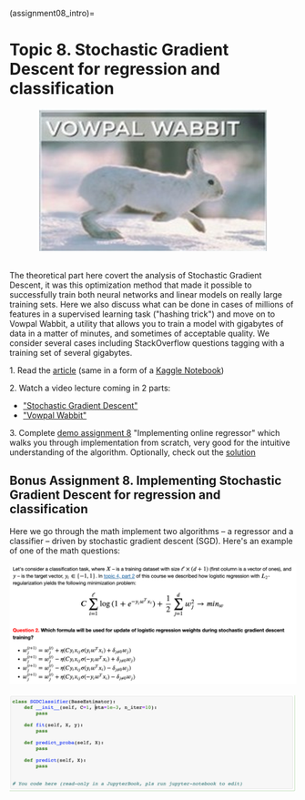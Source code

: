 (assignment08_intro)=

# Topic 8. Stochastic Gradient Descent for regression and classification

<div align="center">
<img src='../../_static/img/topic8-teaser.png'>  
</div><br>

The theoretical part here covert the analysis of Stochastic Gradient Descent, it was this optimization method that made it possible to successfully train both neural networks and linear models on really large training sets. Here we also discuss what can be done in cases of millions of features in a supervised learning task ("hashing trick") and move on to Vowpal Wabbit, a utility that allows you to train a model with gigabytes of data in a matter of minutes, and sometimes of acceptable quality. We consider several cases including StackOverflow questions tagging with a training set of several gigabytes. 

1\. Read the [article](https://mlcourse.ai/articles/topic8-sgd-vw/) (same in a form of a [Kaggle Notebook](https://www.kaggle.com/kashnitsky/https://www.kaggle.com/kashnitsky/topic-8-online-learning-and-vowpal-wabbit))

2\. Watch a video lecture coming in 2 parts:
 - ["Stochastic Gradient Descent"](https://youtu.be/EUSXbdzaQE8)
 - ["Vowpal Wabbit"](https://www.youtube.com/watch?v=gyCjancgR9U)
 
3\. Complete [demo assignment 8](https://www.kaggle.com/kashnitsky/assignment-8-implementing-online-regressor) "Implementing online regressor" which walks you through implementation from scratch, very good for the intuitive understanding of the algorithm. Optionally, check out the [solution](https://www.kaggle.com/kashnitsky/a8-demo-implementing-online-regressor-solution) 


## Bonus Assignment 8. Implementing Stochastic Gradient Descent for regression and classification

Here we go through the math implement two algorithms – a regressor and a classifier – driven by stochastic gradient descent (SGD). Here's an example of one of the math questions:

<div align="center">
<img src='../../_static/img/assignment8_teaser_sdg_logreg_math.png'>  
</div><br>

<div align="center">
<img src='../../_static/img/assignment8_sgdclassifier_template.png'>  
</div><br>
